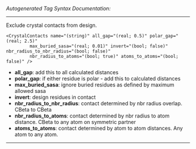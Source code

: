 _Autogenerated Tag Syntax Documentation:_

---
Exclude crystal contacts from design.

```
<CrystalContacts name="(string)" all_gap="(real; 0.5)" polar_gap="(real; 2.5)"
         max_buried_sasa="(real; 0.01)" invert="(bool; false)" nbr_radius_to_nbr_radius="(bool; false)"
         nbr_radius_to_atoms="(bool; true)" atoms_to_atoms="(bool; false)" />
```

-   **all_gap**: add this to all calculated distances
-   **polar_gap**: if either residue is polar - add this to calculated distances
-   **max_buried_sasa**: ignore buried residues as defined by maximum allowed sasa
-   **invert**: design residues in contact
-   **nbr_radius_to_nbr_radius**: contact determined by nbr radius overlap. CBeta to CBeta
-   **nbr_radius_to_atoms**: contact determined by nbr radius to atom distance. CBeta to any atom on symmetric partner
-   **atoms_to_atoms**: contact determined by atom to atom distances. Any atom to any atom.

---
